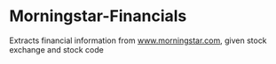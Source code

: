 # Morningstar-Financials
Extracts financial information from www.morningstar.com, given stock exchange and stock code
